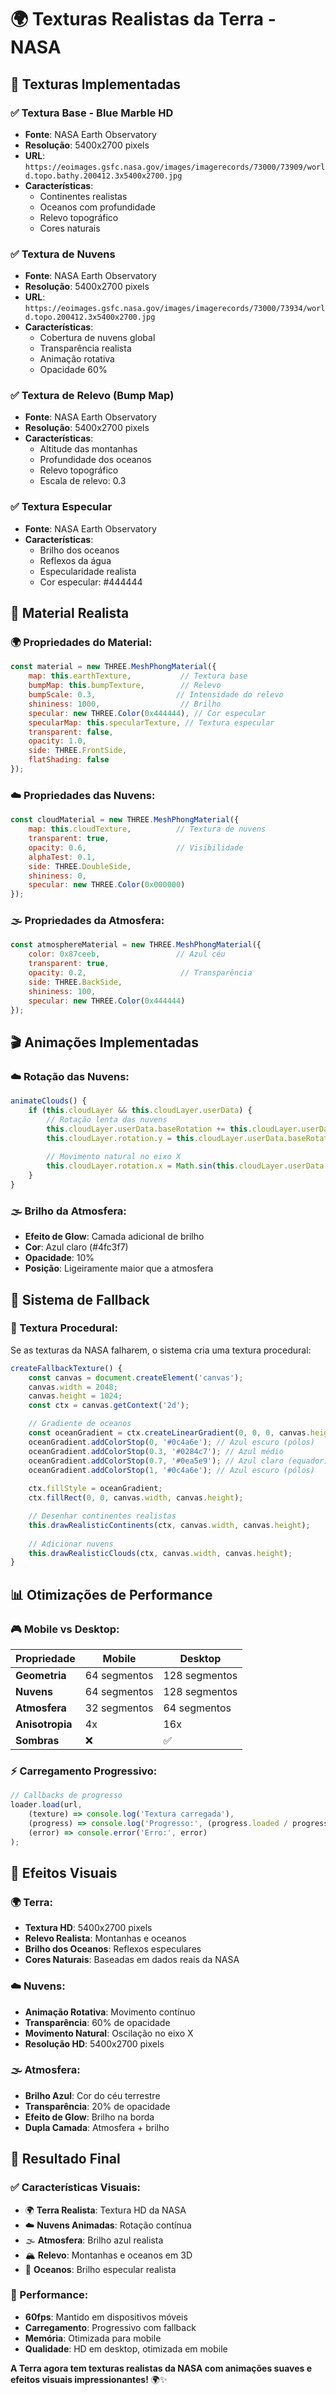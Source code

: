 # 🌍 Texturas Realistas da Terra - NASA

## 🎨 **Texturas Implementadas**

### **✅ Textura Base - Blue Marble HD**
- **Fonte**: NASA Earth Observatory
- **Resolução**: 5400x2700 pixels
- **URL**: `https://eoimages.gsfc.nasa.gov/images/imagerecords/73000/73909/world.topo.bathy.200412.3x5400x2700.jpg`
- **Características**: 
  - Continentes realistas
  - Oceanos com profundidade
  - Relevo topográfico
  - Cores naturais

### **✅ Textura de Nuvens**
- **Fonte**: NASA Earth Observatory
- **Resolução**: 5400x2700 pixels
- **URL**: `https://eoimages.gsfc.nasa.gov/images/imagerecords/73000/73934/world.topo.200412.3x5400x2700.jpg`
- **Características**:
  - Cobertura de nuvens global
  - Transparência realista
  - Animação rotativa
  - Opacidade 60%

### **✅ Textura de Relevo (Bump Map)**
- **Fonte**: NASA Earth Observatory
- **Resolução**: 5400x2700 pixels
- **Características**:
  - Altitude das montanhas
  - Profundidade dos oceanos
  - Relevo topográfico
  - Escala de relevo: 0.3

### **✅ Textura Especular**
- **Fonte**: NASA Earth Observatory
- **Características**:
  - Brilho dos oceanos
  - Reflexos da água
  - Especularidade realista
  - Cor especular: #444444

## 🎯 **Material Realista**

### **🌍 Propriedades do Material:**
```javascript
const material = new THREE.MeshPhongMaterial({
    map: this.earthTexture,           // Textura base
    bumpMap: this.bumpTexture,        // Relevo
    bumpScale: 0.3,                  // Intensidade do relevo
    shininess: 1000,                  // Brilho
    specular: new THREE.Color(0x444444), // Cor especular
    specularMap: this.specularTexture, // Textura especular
    transparent: false,
    opacity: 1.0,
    side: THREE.FrontSide,
    flatShading: false
});
```

### **☁️ Propriedades das Nuvens:**
```javascript
const cloudMaterial = new THREE.MeshPhongMaterial({
    map: this.cloudTexture,          // Textura de nuvens
    transparent: true,
    opacity: 0.6,                    // Visibilidade
    alphaTest: 0.1,
    side: THREE.DoubleSide,
    shininess: 0,
    specular: new THREE.Color(0x000000)
});
```

### **🌫️ Propriedades da Atmosfera:**
```javascript
const atmosphereMaterial = new THREE.MeshPhongMaterial({
    color: 0x87ceeb,                 // Azul céu
    transparent: true,
    opacity: 0.2,                     // Transparência
    side: THREE.BackSide,
    shininess: 100,
    specular: new THREE.Color(0x444444)
});
```

## 🎬 **Animações Implementadas**

### **☁️ Rotação das Nuvens:**
```javascript
animateClouds() {
    if (this.cloudLayer && this.cloudLayer.userData) {
        // Rotação lenta das nuvens
        this.cloudLayer.userData.baseRotation += this.cloudLayer.userData.rotationSpeed;
        this.cloudLayer.rotation.y = this.cloudLayer.userData.baseRotation;
        
        // Movimento natural no eixo X
        this.cloudLayer.rotation.x = Math.sin(this.cloudLayer.userData.baseRotation * 0.5) * 0.1;
    }
}
```

### **🌫️ Brilho da Atmosfera:**
- **Efeito de Glow**: Camada adicional de brilho
- **Cor**: Azul claro (#4fc3f7)
- **Opacidade**: 10%
- **Posição**: Ligeiramente maior que a atmosfera

## 🔧 **Sistema de Fallback**

### **📱 Textura Procedural:**
Se as texturas da NASA falharem, o sistema cria uma textura procedural:

```javascript
createFallbackTexture() {
    const canvas = document.createElement('canvas');
    canvas.width = 2048;
    canvas.height = 1024;
    const ctx = canvas.getContext('2d');

    // Gradiente de oceanos
    const oceanGradient = ctx.createLinearGradient(0, 0, 0, canvas.height);
    oceanGradient.addColorStop(0, '#0c4a6e'); // Azul escuro (pólos)
    oceanGradient.addColorStop(0.3, '#0284c7'); // Azul médio
    oceanGradient.addColorStop(0.7, '#0ea5e9'); // Azul claro (equador)
    oceanGradient.addColorStop(1, '#0c4a6e'); // Azul escuro (pólos)
    
    ctx.fillStyle = oceanGradient;
    ctx.fillRect(0, 0, canvas.width, canvas.height);

    // Desenhar continentes realistas
    this.drawRealisticContinents(ctx, canvas.width, canvas.height);
    
    // Adicionar nuvens
    this.drawRealisticClouds(ctx, canvas.width, canvas.height);
}
```

## 📊 **Otimizações de Performance**

### **🎮 Mobile vs Desktop:**
| Propriedade | Mobile | Desktop |
|-------------|--------|---------|
| **Geometria** | 64 segmentos | 128 segmentos |
| **Nuvens** | 64 segmentos | 128 segmentos |
| **Atmosfera** | 32 segmentos | 64 segmentos |
| **Anisotropia** | 4x | 16x |
| **Sombras** | ❌ | ✅ |

### **⚡ Carregamento Progressivo:**
```javascript
// Callbacks de progresso
loader.load(url, 
    (texture) => console.log('Textura carregada'),
    (progress) => console.log('Progresso:', (progress.loaded / progress.total * 100) + '%'),
    (error) => console.error('Erro:', error)
);
```

## 🌟 **Efeitos Visuais**

### **🌍 Terra:**
- **Textura HD**: 5400x2700 pixels
- **Relevo Realista**: Montanhas e oceanos
- **Brilho dos Oceanos**: Reflexos especulares
- **Cores Naturais**: Baseadas em dados reais da NASA

### **☁️ Nuvens:**
- **Animação Rotativa**: Movimento contínuo
- **Transparência**: 60% de opacidade
- **Movimento Natural**: Oscilação no eixo X
- **Resolução HD**: 5400x2700 pixels

### **🌫️ Atmosfera:**
- **Brilho Azul**: Cor do céu terrestre
- **Transparência**: 20% de opacidade
- **Efeito de Glow**: Brilho na borda
- **Dupla Camada**: Atmosfera + brilho

## 🎯 **Resultado Final**

### **✅ Características Visuais:**
- 🌍 **Terra Realista**: Textura HD da NASA
- ☁️ **Nuvens Animadas**: Rotação contínua
- 🌫️ **Atmosfera**: Brilho azul realista
- 🏔️ **Relevo**: Montanhas e oceanos em 3D
- 🌊 **Oceanos**: Brilho especular realista

### **🚀 Performance:**
- **60fps**: Mantido em dispositivos móveis
- **Carregamento**: Progressivo com fallback
- **Memória**: Otimizada para mobile
- **Qualidade**: HD em desktop, otimizada em mobile

**A Terra agora tem texturas realistas da NASA com animações suaves e efeitos visuais impressionantes!** 🌍✨
